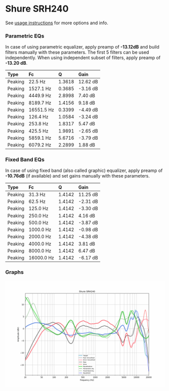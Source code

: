 # Shure SRH240
See [usage instructions](https://github.com/jaakkopasanen/AutoEq#usage) for more options and info.

### Parametric EQs
In case of using parametric equalizer, apply preamp of **-13.12dB** and build filters manually
with these parameters. The first 5 filters can be used independently.
When using independent subset of filters, apply preamp of **-13.20 dB**.

| Type    | Fc         |      Q | Gain     |
|:--------|:-----------|:-------|:---------|
| Peaking | 22.5 Hz    | 1.3618 | 12.62 dB |
| Peaking | 1527.1 Hz  | 0.3685 | -3.16 dB |
| Peaking | 4449.9 Hz  | 2.8998 | 7.40 dB  |
| Peaking | 8189.7 Hz  | 1.4156 | 9.18 dB  |
| Peaking | 16551.5 Hz | 0.3399 | -4.49 dB |
| Peaking | 126.4 Hz   | 1.0584 | -3.24 dB |
| Peaking | 253.8 Hz   | 1.8317 | 5.47 dB  |
| Peaking | 425.5 Hz   | 1.9891 | -2.65 dB |
| Peaking | 5859.1 Hz  | 5.6716 | -3.79 dB |
| Peaking | 6079.2 Hz  | 2.2899 | 1.88 dB  |

### Fixed Band EQs
In case of using fixed band (also called graphic) equalizer, apply preamp of **-10.76dB**
(if available) and set gains manually with these parameters.

| Type    | Fc         |      Q | Gain     |
|:--------|:-----------|:-------|:---------|
| Peaking | 31.3 Hz    | 1.4142 | 11.25 dB |
| Peaking | 62.5 Hz    | 1.4142 | -2.31 dB |
| Peaking | 125.0 Hz   | 1.4142 | -3.30 dB |
| Peaking | 250.0 Hz   | 1.4142 | 4.16 dB  |
| Peaking | 500.0 Hz   | 1.4142 | -3.87 dB |
| Peaking | 1000.0 Hz  | 1.4142 | -0.98 dB |
| Peaking | 2000.0 Hz  | 1.4142 | -4.38 dB |
| Peaking | 4000.0 Hz  | 1.4142 | 3.81 dB  |
| Peaking | 8000.0 Hz  | 1.4142 | 6.47 dB  |
| Peaking | 16000.0 Hz | 1.4142 | -6.17 dB |

### Graphs
![](./Shure%20SRH240.png)
